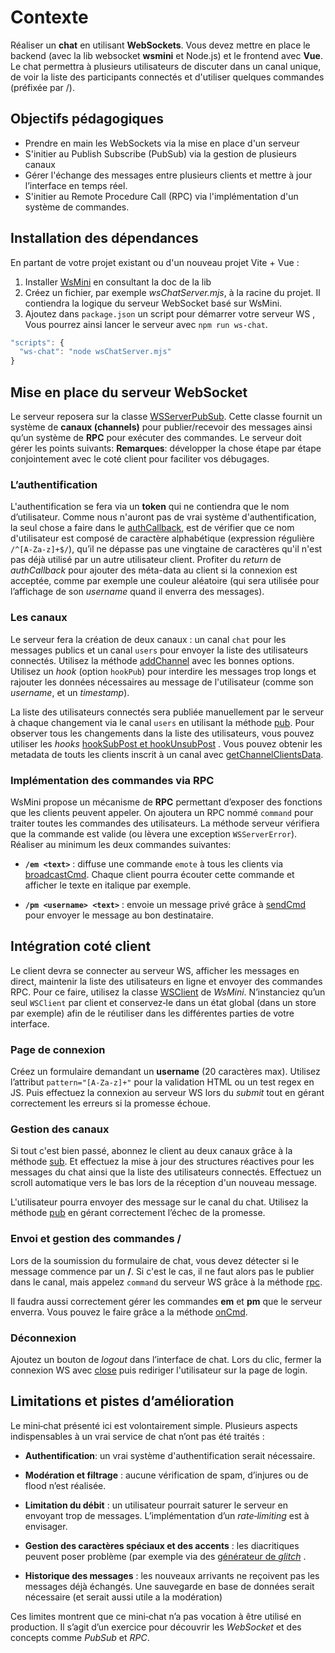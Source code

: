 # Contexte

Réaliser un **chat** en utilisant **WebSockets**. Vous devez mettre en place le backend (avec la lib websocket **wsmini**  et Node.js) et le frontend avec **Vue**. Le chat permettra à plusieurs utilisateurs de discuter dans un canal unique, de voir la liste des participants connectés et d'utiliser quelques commandes (préfixée par /).

## Objectifs pédagogiques

- Prendre en main les WebSockets via la mise en place d'un serveur    
- S'initier au Publish Subscribe (PubSub) via la gestion de plusieurs canaux 
- Gérer l'échange des messages entre plusieurs clients et mettre à jour l’interface en temps réel.    
- S'initier au Remote Procedure Call (RPC) via l'implémentation d'un système de commandes.    

## Installation des dépendances

En partant de votre projet existant ou d'un nouveau projet Vite + Vue : 
1.  Installer [WsMini](https://github.com/Chabloz/WsMini) en consultant la doc de la lib
2. Créez un fichier, par exemple *wsChatServer.mjs*, à la racine du projet. Il contiendra la logique du serveur WebSocket basé sur WsMini.
3. Ajoutez dans `package.json` un script pour démarrer votre serveur WS , Vous pourrez ainsi lancer le serveur avec `npm run ws-chat`.
```js
"scripts": {
  "ws-chat": "node wsChatServer.mjs"
}
```

## Mise en place du serveur WebSocket

Le serveur reposera sur la classe [WSServerPubSub](https://github.com/Chabloz/WsMini/blob/main/docs/api/WSServerPubSub.md). Cette classe fournit un système de **canaux (channels)** pour publier/recevoir des messages ainsi qu’un système de **RPC** pour exécuter des commandes. Le serveur doit gérer les points suivants:
**Remarques**:  développer la chose étape par étape  conjointement avec le coté client pour faciliter vos débugages.

### L’authentification 
L'authentification se fera via un **token** qui ne contiendra que le nom d’utilisateur. Comme nous n'auront pas de vrai système d'authentification, la seul chose a faire dans le [authCallback](https://github.com/Chabloz/WsMini/blob/main/docs/api/WSServerPubSub.md#new-wsserverpubsuboptions), est de vérifier que ce nom d'utilisateur est composé de caractère alphabétique (expression régulière `/^[A-Za-z]+$/`), qu’il ne dépasse pas une vingtaine de caractères qu'il n'est pas déjà utilisé par un autre utilisateur client. Profiter du *return* de *authCallback* pour ajouter des méta-data au client si la connexion est acceptée, comme par exemple une couleur aléatoire (qui sera utilisée pour l’affichage de son *username* quand il enverra des messages).

### Les canaux    
Le serveur fera la création de deux canaux : un canal `chat` pour les messages publics et un canal `users` pour envoyer la liste des utilisateurs connectés. Utilisez  la méthode [addChannel](https://github.com/Chabloz/WsMini/blob/main/docs/api/WSServerPubSub.md#addchannelname-options) avec les bonnes options. Utilisez un *hook* (option `hookPub`) pour interdire les messages trop longs et rajouter les données nécessaires au message de l'utilisateur (comme son *username*, et un *timestamp*).

La liste des utilisateurs connectés sera publiée manuellement par le serveur à chaque changement via le canal `users` en utilisant la méthode [pub](https://github.com/Chabloz/WsMini/blob/main/docs/api/WSServerPubSub.md#pubchanname-msg). Pour observer tous les changements dans la liste des utilisateurs, vous pouvez utiliser les *hooks* [hookSubPost et hookUnsubPost](https://github.com/Chabloz/WsMini/blob/main/docs/api/WSServerPubSub.md#addchannelname-options) . Vous pouvez obtenir les metadata de touts les clients inscrit à un canal avec [getChannelClientsData](https://github.com/Chabloz/WsMini/blob/main/docs/api/WSServerPubSub.md#getchannelclientsdatachanname).


    
### Implémentation des commandes via RPC

WsMini propose un mécanisme de **RPC** permettant d’exposer des fonctions que les clients peuvent appeler. On ajoutera un RPC nommé `command` pour traiter toutes les commandes des utilisateurs. La méthode serveur vérifiera que la commande est valide (ou lèvera une exception `WSServerError`). Réaliser au minimum les deux commandes suivantes: 

-   **`/em <text>`** : diffuse une commande `emote` à tous les clients via [broadcastCmd](https://github.com/Chabloz/WsMini/blob/main/docs/api/WSServerPubSub.md#broadcastcmdcmd-data). Chaque client pourra écouter cette commande et afficher le texte en italique par exemple.
    
-   **`/pm <username> <text>`** : envoie un message privé grâce à [sendCmd](https://github.com/Chabloz/WsMini/blob/main/docs/api/WSServerPubSub.md#sendcmdclient-cmd-data) pour envoyer le message au bon destinataire.

## Intégration coté client

Le client devra se connecter au serveur WS, afficher les messages en direct, maintenir la liste des utilisateurs en ligne et envoyer des commandes RPC. Pour ce faire, utilisez la classe [WSClient](https://github.com/Chabloz/WsMini/blob/main/docs/api/WSClient.md) de *WsMini*. N’instanciez qu’un seul `WSClient` par client et conservez‑le dans un état global (dans un store par exemple) afin de le réutiliser dans les différentes parties de votre interface.

### Page de connexion

Créez un formulaire demandant un **username** (20 caractères max). Utilisez l’attribut `pattern="[A-Za-z]+"` pour la validation HTML ou un test regex en JS. Puis effectuez la connexion au serveur WS lors du *submit* tout en gérant correctement les erreurs si la promesse échoue.

### Gestion des canaux

 Si tout c'est bien passé, abonnez le client au deux canaux grâce à la méthode [sub](https://github.com/Chabloz/WsMini/blob/main/docs/api/WSClient.md#subchan-callback-timeout). Et effectuez la mise à jour des structures réactives pour les messages du chat ainsi que la liste des utilisateurs connectés. Effectuez un scroll automatique vers le bas lors de la réception d'un nouveau message. 

L'utilisateur pourra envoyer des message sur le canal du chat. Utilisez la méthode [pub](https://github.com/Chabloz/WsMini/blob/main/docs/api/WSClient.md#pubchan-msg-timeout) en gérant  correctement l’échec de la promesse.
 
### Envoi et gestion des commandes /

Lors de la soumission du formulaire de chat, vous devez détecter si le message commence par un **/**.
Si c'est le cas, il ne faut alors pas le publier dans le canal, mais appelez  `command` du serveur WS grâce à la méthode [rpc](https://github.com/Chabloz/WsMini/blob/main/docs/api/WSClient.md#rpcname-data-timeout).

Il faudra aussi correctement gérer les commandes **em** et **pm** que le serveur enverra. Vous pouvez le faire grâce a la méthode [onCmd](https://github.com/Chabloz/WsMini/blob/main/docs/api/WSClient.md#oncmdcmd-callback).

### Déconnexion

Ajoutez un bouton de *logout* dans l’interface de chat. Lors du clic, fermer la connexion WS avec [close](https://github.com/Chabloz/WsMini/blob/main/docs/api/WSClient.md#close) puis rediriger l'utilisateur sur la page de login.

## Limitations et pistes d’amélioration

Le mini‑chat présenté ici est volontairement simple. Plusieurs aspects indispensables à un vrai service de chat n’ont pas été traités :

- **Authentification**: un vrai système d'authentification serait nécessaire.

-   **Modération et filtrage** : aucune vérification de spam, d’injures ou de flood n’est réalisée.
    
-   **Limitation du débit** : un utilisateur pourrait saturer le serveur en envoyant trop de messages. L’implémentation d’un *rate‑limiting* est à envisager.
    
-   **Gestion des caractères spéciaux et des accents** : les diacritiques peuvent poser problème (par exemple via des [générateur de *glitch*](https://zalgo.org/) . 

-   **Historique des messages** : les nouveaux arrivants ne reçoivent pas les messages déjà échangés. Une sauvegarde en base de données serait nécessaire (et serait aussi utile a la modération)    

Ces limites montrent que ce mini‑chat n’a pas vocation à être utilisé en production. Il s’agit d’un exercice pour découvrir les *WebSocket* et des concepts comme *PubSub* et *RPC*.


